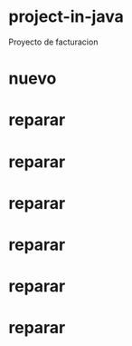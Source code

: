 # project-in-java
Proyecto de facturacion
# nuevo
# reparar
# reparar
# reparar
# reparar
# reparar
# reparar
